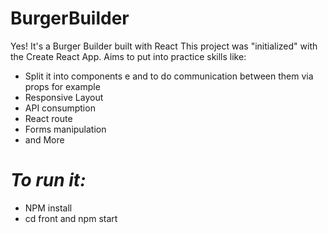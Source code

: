 # BurgerBuilder
Yes! It's a Burger Builder built with React 
This project was "initialized" with the Create React App. Aims to put into practice
skills like:

- Split it into components e and to do communication between them via props for example
- Responsive Layout
- API consumption
- React route
- Forms manipulation
- and More

# *To run it:*
- NPM install
- cd front and npm start
